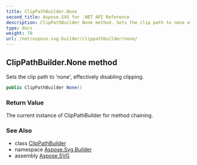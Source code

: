 ```yaml
---
title: ClipPathBuilder.None
second_title: Aspose.SVG for .NET API Reference
description: ClipPathBuilder None method. Sets the clip path to none effectively disabling clipping
type: docs
weight: 70
url: /net/aspose.svg.builder/clippathbuilder/none/
---
```

## ClipPathBuilder.None method

Sets the clip path to 'none', effectively disabling clipping.

```csharp
public ClipPathBuilder None()
```

### Return Value

The current instance of ClipPathBuilder for method chaining.

### See Also

* class [ClipPathBuilder](../)
* namespace [Aspose.Svg.Builder](../../../aspose.svg.builder/)
* assembly [Aspose.SVG](../../../)
